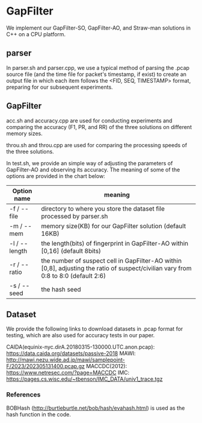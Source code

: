 # GapFilter

We implement our GapFilter-SO, GapFilter-AO, and Straw-man solutions in C++ on a CPU platform. 

## parser

In parser.sh and parser.cpp, we use a typical method of parsing the .pcap source file (and the time file for packet's timestamp, if exist) to create an output file in which each item follows the <FID, SEQ, TIMESTAMP> format, preparing for our subsequent experiments.

## GapFilter

acc.sh and accuracy.cpp are used for conducting experiments and comparing the accuracy (F1, PR, and RR) of the three solutions on different memory sizes.

throu.sh and throu.cpp are used for comparing the processing speeds of the three solutions.

In test.sh, we provide an simple way of adjusting the parameters of GapFilter-AO and observing its accuracy. The meaning of some of the options are provided in the chart below: 

| Option name      | meaning                                                               |
|--------------------|-----------------------------------------------------------------------|
| -f / --file        | directory to where you store the dataset file processed by parser.sh                             |
| -m / --mem       | memory size(KB) for our GapFilter solution (default 16KB)                                              |
| -l / --length       | the length(bits) of fingerprint in GapFilter-AO within [0,16] (default 8bits)                                           |
| -r / --ratio       | the number of suspect cell in  GapFilter-AO within [0,8], adjusting the ratio of suspect/civilian vary from 0:8 to 8:0 (default 2:6)                           |
| -s / --seed        | the hash seed                                                   |

## Dataset

We provide the following links to download datasets in .pcap format for testing, which are also used for accuracy tests in our paper.

CAIDA(equinix-nyc.dirA.20180315-130000.UTC.anon.pcap): https://data.caida.org/datasets/passive-2018
MAWI: http://mawi.nezu.wide.ad.jp/mawi/samplepoint-F/2023/202305131400.pcap.gz
MACCDC(2012): https://www.netresec.com/?page=MACCDC
IMC: https://pages.cs.wisc.edu/~tbenson/IMC_DATA/univ1_trace.tgz

### References
BOBHash (http://burtleburtle.net/bob/hash/evahash.html) is used as the hash function in the code.
